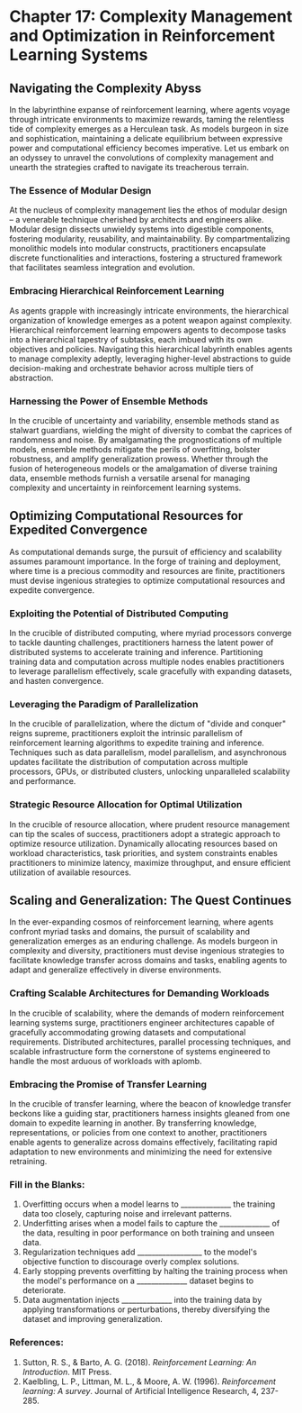 # Chapter 17: Complexity Management and Optimization in Reinforcement Learning Systems

## Navigating the Complexity Abyss

In the labyrinthine expanse of reinforcement learning, where agents voyage through intricate environments to maximize rewards, taming the relentless tide of complexity emerges as a Herculean task. As models burgeon in size and sophistication, maintaining a delicate equilibrium between expressive power and computational efficiency becomes imperative. Let us embark on an odyssey to unravel the convolutions of complexity management and unearth the strategies crafted to navigate its treacherous terrain.

### The Essence of Modular Design

At the nucleus of complexity management lies the ethos of modular design – a venerable technique cherished by architects and engineers alike. Modular design dissects unwieldy systems into digestible components, fostering modularity, reusability, and maintainability. By compartmentalizing monolithic models into modular constructs, practitioners encapsulate discrete functionalities and interactions, fostering a structured framework that facilitates seamless integration and evolution.

### Embracing Hierarchical Reinforcement Learning

As agents grapple with increasingly intricate environments, the hierarchical organization of knowledge emerges as a potent weapon against complexity. Hierarchical reinforcement learning empowers agents to decompose tasks into a hierarchical tapestry of subtasks, each imbued with its own objectives and policies. Navigating this hierarchical labyrinth enables agents to manage complexity adeptly, leveraging higher-level abstractions to guide decision-making and orchestrate behavior across multiple tiers of abstraction.

### Harnessing the Power of Ensemble Methods

In the crucible of uncertainty and variability, ensemble methods stand as stalwart guardians, wielding the might of diversity to combat the caprices of randomness and noise. By amalgamating the prognostications of multiple models, ensemble methods mitigate the perils of overfitting, bolster robustness, and amplify generalization prowess. Whether through the fusion of heterogeneous models or the amalgamation of diverse training data, ensemble methods furnish a versatile arsenal for managing complexity and uncertainty in reinforcement learning systems.

## Optimizing Computational Resources for Expedited Convergence

As computational demands surge, the pursuit of efficiency and scalability assumes paramount importance. In the forge of training and deployment, where time is a precious commodity and resources are finite, practitioners must devise ingenious strategies to optimize computational resources and expedite convergence.

### Exploiting the Potential of Distributed Computing

In the crucible of distributed computing, where myriad processors converge to tackle daunting challenges, practitioners harness the latent power of distributed systems to accelerate training and inference. Partitioning training data and computation across multiple nodes enables practitioners to leverage parallelism effectively, scale gracefully with expanding datasets, and hasten convergence.

### Leveraging the Paradigm of Parallelization

In the crucible of parallelization, where the dictum of "divide and conquer" reigns supreme, practitioners exploit the intrinsic parallelism of reinforcement learning algorithms to expedite training and inference. Techniques such as data parallelism, model parallelism, and asynchronous updates facilitate the distribution of computation across multiple processors, GPUs, or distributed clusters, unlocking unparalleled scalability and performance.

### Strategic Resource Allocation for Optimal Utilization

In the crucible of resource allocation, where prudent resource management can tip the scales of success, practitioners adopt a strategic approach to optimize resource utilization. Dynamically allocating resources based on workload characteristics, task priorities, and system constraints enables practitioners to minimize latency, maximize throughput, and ensure efficient utilization of available resources.

## Scaling and Generalization: The Quest Continues

In the ever-expanding cosmos of reinforcement learning, where agents confront myriad tasks and domains, the pursuit of scalability and generalization emerges as an enduring challenge. As models burgeon in complexity and diversity, practitioners must devise ingenious strategies to facilitate knowledge transfer across domains and tasks, enabling agents to adapt and generalize effectively in diverse environments.

### Crafting Scalable Architectures for Demanding Workloads

In the crucible of scalability, where the demands of modern reinforcement learning systems surge, practitioners engineer architectures capable of gracefully accommodating growing datasets and computational requirements. Distributed architectures, parallel processing techniques, and scalable infrastructure form the cornerstone of systems engineered to handle the most arduous of workloads with aplomb.

### Embracing the Promise of Transfer Learning

In the crucible of transfer learning, where the beacon of knowledge transfer beckons like a guiding star, practitioners harness insights gleaned from one domain to expedite learning in another. By transferring knowledge, representations, or policies from one context to another, practitioners enable agents to generalize across domains effectively, facilitating rapid adaptation to new environments and minimizing the need for extensive retraining.

### Fill in the Blanks:
1. Overfitting occurs when a model learns to ______________ the training data too closely, capturing noise and irrelevant patterns.
2. Underfitting arises when a model fails to capture the ______________ of the data, resulting in poor performance on both training and unseen data.
3. Regularization techniques add __________________ to the model's objective function to discourage overly complex solutions.
4. Early stopping prevents overfitting by halting the training process when the model's performance on a ______________ dataset begins to deteriorate.
5. Data augmentation injects ______________ into the training data by applying transformations or perturbations, thereby diversifying the dataset and improving generalization.

### References:
1. Sutton, R. S., & Barto, A. G. (2018). *Reinforcement Learning: An Introduction*. MIT Press.
2. Kaelbling, L. P., Littman, M. L., & Moore, A. W. (1996). *Reinforcement learning: A survey*. Journal of Artificial Intelligence Research, 4, 237-285.
